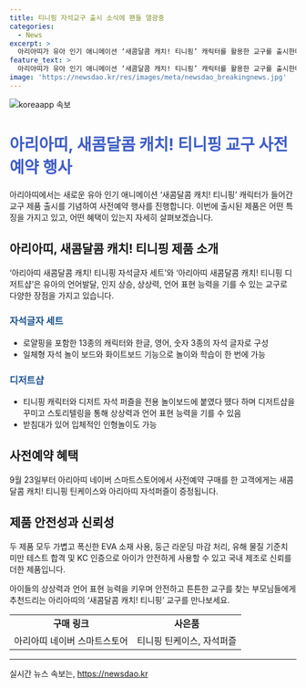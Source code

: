 ```yaml
---
title: 티니핑 자석교구 출시 소식에 팬들 열광중
categories:
  - News
excerpt: >
  아리아띠가 유아 인기 애니메이션 ‘새콤달콤 캐치! 티니핑’ 캐릭터를 활용한 교구를 출시한다. ‘아리아띠 새콤달콤 캐치! 티니핑 자석글자 세트’는 언어발달과 인지 상승에 도움이 되며, 티니핑 캐릭터와 자석 글자를 활용한 놀이와 학습이 가능하다. ‘아리아띠 새콤달콤 캐치! 티니핑 디저트샵’은 자석배경판과 디저트 자석 퍼즐을 통해 상상력과 언어 표현 능력을 키울 수 있으며, 안전한 소재와 국내 제조로 신뢰성을 더했다. 9월 23일부터 아리아띠 네이버 스마트스토어에서 사전예약 구매를 한 고객에게 이벤트 혜택이 제공된다.
feature_text: >
  아리아띠가 유아 인기 애니메이션 ‘새콤달콤 캐치! 티니핑’ 캐릭터를 활용한 교구를 출시한다. ‘아리아띠 새콤달콤 캐치! 티니핑 자석글자 세트’는 언어발달과 인지 상승에 도움이 되며, 티니핑 캐릭터와 자석 글자를 활용한 놀이와 학습이 가능하다. ‘아리아띠 새콤달콤 캐치! 티니핑 디저트샵’은 자석배경판과 디저트 자석 퍼즐을 통해 상상력과 언어 표현 능력을 키울 수 있으며, 안전한 소재와 국내 제조로 신뢰성을 더했다. 9월 23일부터 아리아띠 네이버 스마트스토어에서 사전예약 구매를 한 고객에게 이벤트 혜택이 제공된다.
image: 'https://newsdao.kr/res/images/meta/newsdao_breakingnews.jpg'
---
```


<p><img src="https://newsdao.kr/res/images/meta/newsdao_breakingnews.jpg" alt="koreaapp 속보" /></p>

<h1 style="color: #3e5dc8;">아리아띠, 새콤달콤 캐치! 티니핑 교구 사전예약 행사</h1>

<p data-ke-size="size16">아리아띠에서는 새로운 유아 인기 애니메이션 ‘새콤달콤 캐치! 티니핑’ 캐릭터가 들어간 교구 제품 출시를 기념하여 사전예약 행사를 진행합니다. 이번에 출시된 제품은 어떤 특징을 가지고 있고, 어떤 혜택이 있는지 자세히 살펴보겠습니다.</p>

<h2 data-ke-size="size26">아리아띠, 새콤달콤 캐치! 티니핑 제품 소개</h2>

<p data-ke-size="size16">‘아리아띠 새콤달콤 캐치! 티니핑 자석글자 세트’와 ‘아리아띠 새콤달콤 캐치! 티니핑 디저트샵’은 유아의 언어발달, 인지 상승, 상상력, 언어 표현 능력을 기를 수 있는 교구로 다양한 장점을 가지고 있습니다.</p>

<h3><b><span style="color: #1a5490;">자석글자 세트</span></b></h3>

<ul>
  <li>로얄핑을 포함한 13종의 캐릭터와 한글, 영어, 숫자 3종의 자석 글자로 구성</li>
  <li>일체형 자석 놀이 보드와 화이트보드 기능으로 놀이와 학습이 한 번에 가능</li>
</ul>

<h3><b><span style="color: #1a5490;">디저트샵</span></b></h3>

<ul>
  <li>티니핑 캐릭터와 디저트 자석 퍼즐을 전용 놀이보드에 붙였다 뗐다 하며 디저트샵을 꾸미고 스토리텔링을 통해 상상력과 언어 표현 능력을 기를 수 있음</li>
  <li>받침대가 있어 입체적인 인형놀이도 가능</li>
</ul>

<h2 data-ke-size="size26">사전예약 혜택</h2>

<p data-ke-size="size16">9월 23일부터 아리아띠 네이버 스마트스토어에서 사전예약 구매를 한 고객에게는 새콤달콤 캐치! 티니핑 틴케이스와 아리아띠 자석퍼즐이 증정됩니다.</p>

<h2 data-ke-size="size26">제품 안전성과 신뢰성</h2>

<p data-ke-size="size16">두 제품 모두 가볍고 폭신한 EVA 소재 사용, 둥근 라운딩 마감 처리, 유해 물질 기준치 미만 테스트 합격 및 KC 인증으로 아이가 안전하게 사용할 수 있고 국내 제조로 신뢰를 더한 제품입니다.</p>

<p data-ke-size="size16">아이들의 상상력과 언어 표현 능력을 키우며 안전하고 튼튼한 교구를 찾는 부모님들에게 추천드리는 아리아띠의 ‘새콤달콤 캐치! 티니핑’ 교구를 만나보세요.</p>

<table>
  <tr>
    <td style="text-align: center; height: 17px;"><b>구매 링크</b></td>
    <td style="text-align: center; height: 17px;"><b>사은품</b></td>
  </tr>
  <tr>
    <td style="text-align: center; height: 17px;">아리아띠 네이버 스마트스토어</td>
    <td style="text-align: center; height: 17px;">티니핑 틴케이스, 자석퍼즐</td>
  </tr>
</table>

<hr>

<p data-ke-size="size16"></p>
실시간 뉴스 속보는, <a href="https://newsdao.kr" rel="dofollow">https://newsdao.kr</a>


